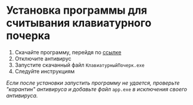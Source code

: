 # Установка программы для считывания клавиатурного почерка

1. Скачайте программу, перейдя по [ссылке](https://disk.yandex.ru/d/eE0nV3W8DFPTdg)
2. Отключите антивирус
3. Запустите скачанный файл `КлавиатурныйПочерк.exe`
4. Следуйте инструкциям

*Если после установки запустить программу не удается, проверьте "карантин" антивируса и добавьте файл* `app.exe` *в исключения своего антивируса.*
